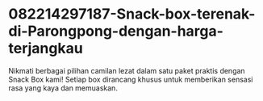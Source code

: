# 082214297187-Snack-box-terenak-di-Parongpong-dengan-harga-terjangkau
Nikmati berbagai pilihan camilan lezat dalam satu paket praktis dengan Snack Box kami! Setiap box dirancang khusus untuk memberikan sensasi rasa yang kaya dan memuaskan.
